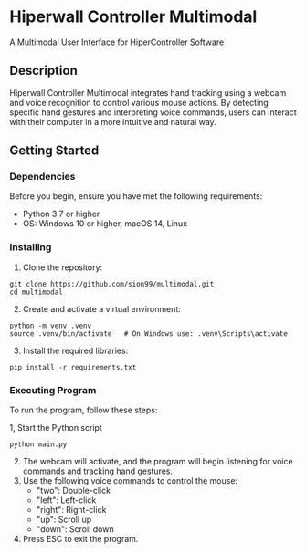 # Hiperwall Controller Multimodal
A Multimodal  User Interface for HiperController Software
## Description
Hiperwall Controller Multimodal integrates hand tracking using a webcam and voice recognition to control various mouse actions. By detecting specific hand gestures and interpreting voice commands, users can interact with their computer in a more intuitive and natural way.
## Getting Started
### Dependencies
Before you begin, ensure you have met the following requirements:
- Python 3.7 or higher
- OS: Windows 10 or higher, macOS 14, Linux
### Installing
1. Clone the repository:
```
git clone https://github.com/sion99/multimodal.git
cd multimodal
```
2. Create and activate a virtual environment:
```
python -m venv .venv
source .venv/bin/activate   # On Windows use: .venv\Scripts\activate
```
3. Install the required libraries:
```
pip install -r requirements.txt
```
### Executing Program
To run the program, follow these steps:

1, Start the Python script
```
python main.py
```
2. The webcam will activate, and the program will begin listening for voice commands and tracking hand gestures.
3. Use the following voice commands to control the mouse:
    - "two": Double-click
    - "left": Left-click
    - "right": Right-click
    - "up": Scroll up
    - "down": Scroll down
4. Press ESC to exit the program.